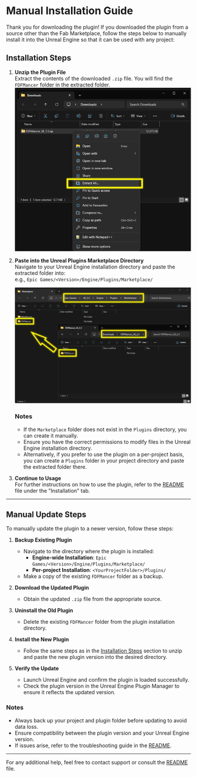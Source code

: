 # Manual Installation Guide

Thank you for downloading the plugin! If you downloaded the plugin from a source other than the Fab Marketplace, follow the steps below to manually install it into the Unreal Engine so that it can be used with any project:

## Installation Steps
1. **Unzip the Plugin File**  
   Extract the contents of the downloaded `.zip` file. You will find the `FDFMancer` folder in the extracted folder.  
   ![Extract Frames](images/1i1.png)

2. **Paste into the Unreal Plugins Marketplace Directory**  
   Navigate to your Unreal Engine installation directory and paste the extracted folder into:  
   e.g., `Epic Games/<Version>/Engine/Plugins/Marketplace/`  

   ![Extract Frames](images/1i3.png)

    ### Notes
    - If the `Marketplace` folder does not exist in the `Plugins` directory, you can create it manually.
    - Ensure you have the correct permissions to modify files in the Unreal Engine installation directory.  
    - Alternatively, if you prefer to use the plugin on a per-project basis, you can create a `Plugins` folder in your project directory and paste the extracted folder there.

3. **Continue to Usage**  
   For further instructions on how to use the plugin, refer to the [README](README.md) file under the "Installation" tab.

---

## Manual Update Steps

To manually update the plugin to a newer version, follow these steps:

1. **Backup Existing Plugin**  
   - Navigate to the directory where the plugin is installed:
     - **Engine-wide Installation**: `Epic Games/<Version>/Engine/Plugins/Marketplace/`
     - **Per-project Installation**: `<YourProjectFolder>/Plugins/`
   - Make a copy of the existing `FDFMancer` folder as a backup.

2. **Download the Updated Plugin**  
   - Obtain the updated `.zip` file from the appropriate source.

3. **Uninstall the Old Plugin**  
   - Delete the existing `FDFMancer` folder from the plugin installation directory.

4. **Install the New Plugin**  
   - Follow the same steps as in the [Installation Steps](#installation-steps) section to unzip and paste the new plugin version into the desired directory.

5. **Verify the Update**  
   - Launch Unreal Engine and confirm the plugin is loaded successfully.
   - Check the plugin version in the Unreal Engine Plugin Manager to ensure it reflects the updated version.

### Notes
- Always back up your project and plugin folder before updating to avoid data loss.
- Ensure compatibility between the plugin version and your Unreal Engine version.
- If issues arise, refer to the troubleshooting guide in the [README](README.md).

---

For any additional help, feel free to contact support or consult the [README](README.md) file.
